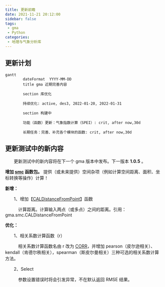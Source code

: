 ```yaml
---
title: 更新前瞻
date: 2021-11-21 20:12:00
sidebar: false
tags:
 - gma
 - Python
categories:
 - 地理与气象分析库
---
```


## 更新计划

```mermaid
gantt
        dateFormat  YYYY-MM-DD
        title gma 近期完善内容

        section 库优化

        持续优化: active, des3, 2022-01-20, 2022-01-31

        section 构建中

        功能（函数）更新：气象指数计算（SPEI）: crit, after now,30d

        长期任务：完善、补充各个模块的函数: crit, after now,30d

```

## 更新测试中的新内容

&emsp;　更新测试中的新内容将在下一个 gma 版本中发布。下一版本 **1.0.5** 。

<i class="fas fa-box"></i> **增加 [smc](UserGuide-smc.html) 函数包。** 提供（或未来提供）空间杂项（例如计算空间距离、面积、坐标转换等操作）计算！

<font color="#616AE5"><i class="fas fa-award"></i></font> **新增：**

&emsp;　1、增加【[CALDistanceFromPoint](UserGuide-smc.html#caldistancefrompoint)】函数

&emsp;　　计算距离。计算输入两点（或多点）之间的距离。引用：gma.smc.CALDistanceFromPoint

<font color="#3CB371"><i class="fab fa-superpowers"></i></font> **优化：**

&emsp;　1、相关系数计算函数（r）

&emsp;　　相关系数计算函数名由 r 改为 [CORR](UserGuide-math.html#corr)，并增加 pearson（皮尔逊相关）、kendall（肯德尔秩相关），spearman（斯皮尔曼相关）三种可选的相关系数计算方法。

&emsp;　2、Select

&emsp;　　参数设置错误时将会引发异常，不在默认返回 RMSE 结果。

